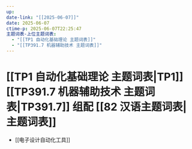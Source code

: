 ```yaml
---
up: 
date-link: "[[2025-06-07]]"
date: 2025-06-07
ctime-p: 2025-06-07T22:25:47
主题词表-上位主题词表:
  - "[[TP1 自动化基础理论 主题词表]]"
  - "[[TP391.7 机器辅助技术 主题词表]]"
---
```


# [[TP1 自动化基础理论 主题词表|TP1]] [[TP391.7 机器辅助技术 主题词表|TP391.7]] 组配 [[82 汉语主题词表|主题词表]]

- [[电子设计自动化工具]]
